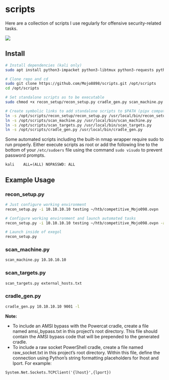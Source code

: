 # scripts

Here are a collection of scripts I use regularly for offensive security-related tasks.

![](img/recon_setup_demo.gif)

## Install

```bash
# Install dependencies (kali only)
sudo apt install python3-impacket python3-libtmux python3-requests python3-rich python3-urllib3 python3-watchdog

# Clone repo and cd
sudo git clone https://github.com/Mojo8898/scripts.git /opt/scripts
cd /opt/scripts

# Set standalone scripts as to be executable
sudo chmod +x recon_setup/recon_setup.py cradle_gen.py scan_machine.py scan_targets.py

# Create symbolic links to add standalone scripts to $PATH (pipx compatibility coming soon?)
ln -s /opt/scripts/recon_setup/recon_setup.py /usr/local/bin/recon_setup.py
ln -s /opt/scripts/scan_machine.py /usr/local/bin/scan_machine.py
ln -s /opt/scripts/scan_targets.py /usr/local/bin/scan_targets.py
ln -s /opt/scripts/cradle_gen.py /usr/local/bin/cradle_gen.py
```

Some automated scripts including the built-in nmap wrapper require sudo to run properly. Either execute scripts as root or add the following line to the bottom of your `/etc/sudoers` file using the command `sudo visudo` to prevent password prompts.

```
kali    ALL=(ALL) NOPASSWD: ALL
```

## Example Usage

### recon_setup.py

```bash
# Just configure working environment
recon_setup.py -i 10.10.10.10 testing ~/htb/competitive_Mojo098.ovpn

# Configure working environment and launch automated tasks
recon_setup.py -i 10.10.10.10 testing ~/htb/competitive_Mojo098.ovpn -a -u bob -p 'Password123!'

# Launch inside of exegol
recon_setup.py
```

### scan_machine.py

```bash
scan_machine.py 10.10.10.10
```

### scan_targets.py

```bash
scan_targets.py external_hosts.txt
```

### cradle_gen.py

```bash
cradle_gen.py 10.10.10.10 9001 -l
```

**Note:**
- To include an AMSI bypass with the Powercat cradle, create a file named amsi_bypass.txt in this project’s root directory. This file should contain the AMSI bypass code that will be prepended to the generated cradle.
- To include a raw socket PowerShell cradle, create a file named raw_socket.txt in this project’s root directory. Within this file, define the connection using Python’s string formatting placeholders for lhost and lport. For example:

```
System.Net.Sockets.TCPClient('{lhost}',{lport})
```
